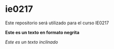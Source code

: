 # ie0217
Este repositorio será utilizado para el curso IE0217


**Este es un texto en formato negrita**

_Este es un texto inclinado_